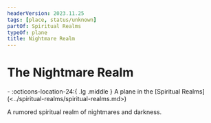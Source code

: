 ```yaml
---
headerVersion: 2023.11.25
tags: [place, status/unknown]
partOf: Spiritual Realms
typeOf: plane
title: Nightmare Realm
---
```

# The Nightmare Realm
<div class="grid cards ext-narrow-margin ext-one-column" markdown>
-    :octicons-location-24:{ .lg .middle } A plane in the [Spiritual Realms](<../spiritual-realms/spiritual-realms.md>)  
</div>


A rumored spiritual realm of nightmares and darkness.

